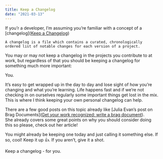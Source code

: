 ```yaml
---
title: Keep a Changelog
date: "2021-03-13"
---
```


If you’r a developer, I’m assuming you’re familiar with a concept of a [changelog]([Keep a Changelog](https://keepachangelog.com/en/1.0.0/))

`A changelog is a file which contains a curated, chronologically ordered list of notable changes for each version of a project.`

You may or may not keep a changelog in the projects you contribute to at work, but regardless of that you should be keeping a changelog for something much more important:

You.

It’s easy to get wrapped up in the day to day and lose sight of how you’re changing and what you’re learning. Life happens fast and if we’re not checking in on ourselves regularly some important things get lost in the mix. This is where I think keeping your own personal changelog can help.

There are a few good posts on this topic already like 	[Julia Evan’s post on Brag Documents]([Get your work recognized: write a brag document](https://jvns.ca/blog/brag-documents/)).  
She already covers some great points on why you should consider doing this so please, check out her article!

You might already be keeping one today and just calling it something else. If so, cool! Keep it up 👍. If you aren’t, give it a shot. 

Keep a changelog - for you.